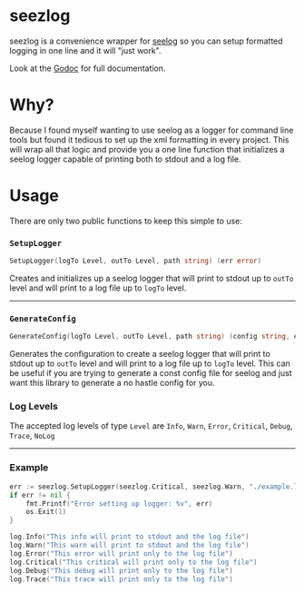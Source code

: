 # seezlog
seezlog is a convenience wrapper for [seelog](https://github.com/cihub/seelog) so you can setup formatted logging in one line and it will "just work".

Look at the [Godoc](http://godoc.org/github.com/grindlemire/seezlog) for full documentation.


# Why?
Because I found myself wanting to use seelog as a logger for command line tools but found it tedious to set up the xml formatting in every project. This will wrap all that logic and provide you a one line function that initializes a seelog logger capable of printing both to stdout and a log file.


# Usage
There are only two public functions to keep this simple to use:

### `SetupLogger`
```Go
SetupLogger(logTo Level, outTo Level, path string) (err error)
```
Creates and initializes up a seelog logger that will print to stdout up to `outTo` level and will print to a log file up to `logTo` level.

---
### `GenerateConfig`
```Go
GenerateConfig(logTo Level, outTo Level, path string) (config string, err error)
```
Generates the configuration to create a seelog logger that will print to stdout up to `outTo` level and will print to a log file up to `logTo` level. This can be useful if you are trying to generate a const config file for seelog and just want this library to generate a no hastle config for you.

### Log  Levels
The accepted log levels of type `Level` are
`Info`, `Warn`, `Error`, `Critical`, `Debug`, `Trace`, `NoLog`

---

### Example
```Go
err := seezlog.SetupLogger(seezlog.Critical, seezlog.Warn, "./example.log")
if err != nil {
    fmt.Printf("Error setting up logger: %v", err)
    os.Exit(1)
}

log.Info("This info will print to stdout and the log file")
log.Warn("This warn will print to stdout and the log file")
log.Error("This error will print only to the log file")
log.Critical("This critical will print only to the log file")
log.Debug("This debug will print only to the log file")
log.Trace("This trace will print only to the log file")
```